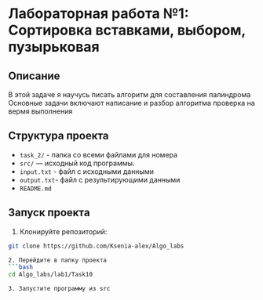 # Лабораторная работа №1: Сортировка вставками, выбором, пузырьковая

## Описание
В этой задаче я научусь писать алгоритм для составления палиндрома
Основные задачи включают написание и разбор алгоритма 
проверка на вермя выполнения

## Структура проекта
- `task_2/` - папка со всеми файлами для номера
- `src/` — исходный код программы.
- `input.txt` - файл с исходными данными
- `output.txt`- файл с результирующими данными
- `README.md`


## Запуск проекта
1. Клонируйте репозиторий:
```bash
git clone https://github.com/Ksenia-alex/Algo_labs

2. Перейдите в папку проекта
```bash
cd Algo_labs/lab1/Task10

3. Запустите программу из src
